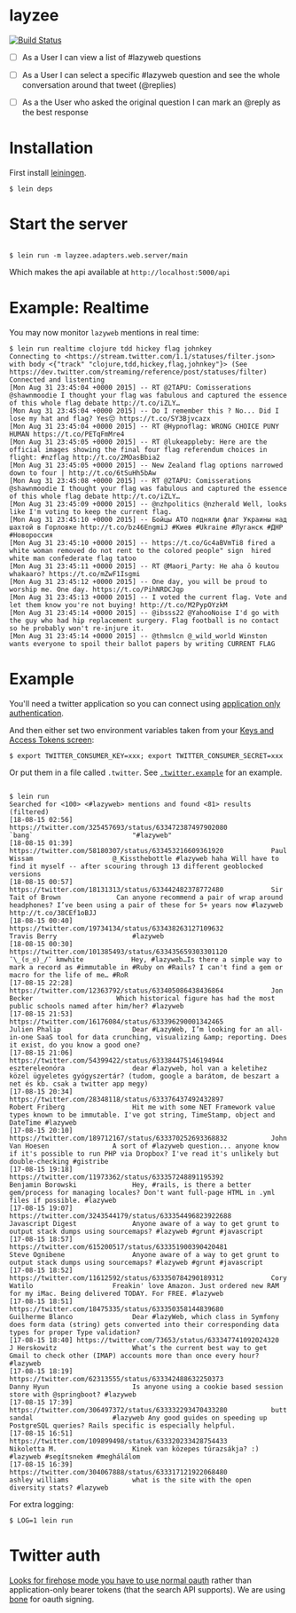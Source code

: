 # layzee

[![Build Status](https://api.travis-ci.org/ben-biddington/layzee.svg?branch=master)](http://travis-ci.org/ben-biddington/layzee)

- [ ] As a User I can view a list of #lazyweb questions

- [ ] As a User I can select a specific #lazyweb question and see the whole conversation around that tweet (@replies)

- [ ] As a the User who asked the original question I can mark an @reply as the best response

# Installation

First install [leiningen](http://leiningen.org/).

```
$ lein deps
```

# Start the server

```

$ lein run -m layzee.adapters.web.server/main

```

Which makes the api available at `http://localhost:5000/api`

# Example: Realtime

You may now monitor `lazyweb` mentions in real time:

```
$ lein run realtime clojure tdd hickey flag johnkey
Connecting to <https://stream.twitter.com/1.1/statuses/filter.json> with body <{"track" "clojure,tdd,hickey,flag,johnkey"}> (See https://dev.twitter.com/streaming/reference/post/statuses/filter)
Connected and listenting
[Mon Aug 31 23:45:04 +0000 2015] -- RT @2TAPU: Comisserations @shawnmoodie I thought your flag was fabulous and captured the essence of this whole flag debate http://t.co/iZLY…
[Mon Aug 31 23:45:04 +0000 2015] -- Do I remember this ? No... Did I lose my hat and flag? Yes😔 https://t.co/SY3Bjvcazx
[Mon Aug 31 23:45:04 +0000 2015] -- RT @Hypnoflag: WRONG CHOICE PUNY HUMAN https://t.co/PETqFmMre4
[Mon Aug 31 23:45:05 +0000 2015] -- RT @lukeappleby: Here are the official images showing the final four flag referendum choices in flight: #nzflag http://t.co/2MOasBbia2
[Mon Aug 31 23:45:05 +0000 2015] -- New Zealand flag options narrowed down to four | http://t.co/6tSuHh5bAw
[Mon Aug 31 23:45:08 +0000 2015] -- RT @2TAPU: Comisserations @shawnmoodie I thought your flag was fabulous and captured the essence of this whole flag debate http://t.co/iZLY…
[Mon Aug 31 23:45:09 +0000 2015] -- @nzhpolitics @nzherald Well, looks like I'm voting to keep the current flag.
[Mon Aug 31 23:45:10 +0000 2015] -- Бойцы АТО подняли флаг Украины над шахтой в Горловке http://t.co/bz46EngmiJ #Киев #Ukraine #Луганск #ДНР #Новороссия
[Mon Aug 31 23:45:10 +0000 2015] -- https://t.co/Gc4aBVmTi8 fired a white woman removed do not rent to the colored people" sign  hired white man confederate flag tatoo
[Mon Aug 31 23:45:11 +0000 2015] -- RT @Maori_Party: He aha ō koutou whakaaro? https://t.co/mZwF1Isgmi
[Mon Aug 31 23:45:12 +0000 2015] -- One day, you will be proud to worship me. One day. https://t.co/PihNRDCJqp
[Mon Aug 31 23:45:13 +0000 2015] -- I voted the current flag. Vote and let them know you're not buying! http://t.co/M2PypOYzkM
[Mon Aug 31 23:45:14 +0000 2015] -- @ibsss22 @YahooNoise I'd go with the guy who had hip replacement surgery. Flag football is no contact so he probably won't re-injure it.
[Mon Aug 31 23:45:14 +0000 2015] -- @thmslcn @_wild_world Winston wants everyone to spoil their ballot papers by writing CURRENT FLAG
```

# Example

You'll need a twitter application so you can connect using [application only authentication](https://dev.twitter.com/oauth/application-only).

And then either set two environment variables taken from your [Keys and Access Tokens screen](https://apps.twitter.com/app/8673064/keys):

```
$ export TWITTER_CONSUMER_KEY=xxx; export TWITTER_CONSUMER_SECRET=xxx
```

Or put them in a file called `.twitter`. See [`.twitter.example`](https://github.com/ben-biddington/layzee/blob/master/.twitter.example) for an example.

```

$ lein run
Searched for <100> <#lazyweb> mentions and found <81> results (filtered)
[18-08-15 02:56] https://twitter.com/325457693/status/633472387497902080           `bang`                         "#lazyweb"
[18-08-15 01:39] https://twitter.com/58180307/status/633453216609361920            Paul Wissam                    @_Kissthebottle #lazyweb haha Will have to find it myself -- after scouring through 13 different geoblocked versions
[18-08-15 00:57] https://twitter.com/18131313/status/633442482378772480            Sir Tait of Brown              Can anyone recommend a pair of wrap around headphones? I’ve been using a pair of these for 5+ years now #lazyweb http://t.co/38CEf1oBJJ
[18-08-15 00:40] https://twitter.com/19734134/status/633438263127109632            Travis Berry                   #lazyweb
[18-08-15 00:30] https://twitter.com/101385493/status/633435659303301120           ¯\_(ಠ_ಠ)_/¯ kmwhite            Hey, #lazyweb…Is there a simple way to mark a record as #immutable in #Ruby on #Rails? I can't find a gem or macro for the life of me… #RoR
[17-08-15 22:28] https://twitter.com/12363792/status/633405086438436864            Jon Becker                     Which historical figure has had the most public schools named after him/her? #lazyweb
[17-08-15 21:53] https://twitter.com/16176084/status/633396290001342465            Julien Phalip                  Dear #LazyWeb, I’m looking for an all-in-one SaaS tool for data crunching, visualizing &amp; reporting. Does it exist, do you know a good one?
[17-08-15 21:06] https://twitter.com/54399422/status/633384475146194944            esztereleonóra                 dear #lazyweb, hol van a keletihez közel ügyeletes gyógyszertár? (tudom, google a barátom, de beszart a net és kb. csak a twitter app megy)
[17-08-15 20:34] https://twitter.com/28348118/status/633376437492432897            Robert Friberg                 Hit me with some NET Framework value types known to be immutable. I've got string, TimeStamp, object and DateTime #lazyweb
[17-08-15 20:10] https://twitter.com/189712167/status/633370252693368832           John Van Hoesen                A sort of #lazyweb question... anyone know if it's possible to run PHP via Dropbox? I've read it's unlikely but double-checking #gistribe
[17-08-15 19:18] https://twitter.com/11973362/status/633357248891195392            Benjamin Borowski              Hey, #rails, is there a better gem/process for managing locales? Don't want full-page HTML in .yml files if possible. #lazyweb
[17-08-15 19:07] https://twitter.com/3243544179/status/633354496823922688          Javascript Digest              Anyone aware of a way to get grunt to output stack dumps using sourcemaps? #lazyweb #grunt #javascript
[17-08-15 18:57] https://twitter.com/615200517/status/633351900390420481           Steve Ognibene                 Anyone aware of a way to get grunt to output stack dumps using sourcemaps? #lazyweb #grunt #javascript
[17-08-15 18:52] https://twitter.com/11612592/status/633350784290189312            Cory Watilo                    Freakin' love Amazon. Just ordered new RAM for my iMac. Being delivered TODAY. For FREE. #lazyweb
[17-08-15 18:51] https://twitter.com/18475335/status/633350358144839680            Guilherme Blanco               Dear #lazyWeb, which class in Symfony does form data (string) gets converted into their corresponding data types for proper Type validation?
[17-08-15 18:40] https://twitter.com/73653/status/633347741092024320               J Herskowitz                   What’s the current best way to get Gmail to check other (IMAP) accounts more than once every hour? #lazyweb
[17-08-15 18:19] https://twitter.com/62313555/status/633342488632250373            Danny Hyun                     Is anyone using a cookie based session store with @springboot? #lazyweb
[17-08-15 17:39] https://twitter.com/306497372/status/633332293470433280           butt sandal                    #lazyweb Any good guides on speeding up PostgreSQL queries? Rails specific is especially helpful.
[17-08-15 16:51] https://twitter.com/109899498/status/633320233428754433           Nikoletta M.                   Kinek van közepes túrazsákja? :) #lazyweb #segítsnekem #meghálálom
[17-08-15 16:39] https://twitter.com/304067888/status/633317121922068480           ashley williams                what is the site with the open diversity stats? #lazyweb
```

For extra logging:

```
$ LOG=1 lein run
```

# Twitter auth

[Looks for firehose mode you have to use normal oauth](https://dev.twitter.com/oauth/overview/authentication-by-api-family) rather than application-only bearer tokens (that the search API supports). We are using [bone](https://github.com/ben-biddington/bone) for oauth signing.

